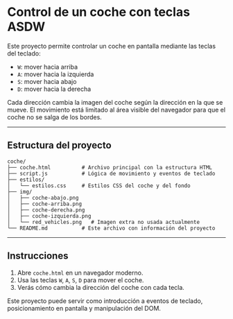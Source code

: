 # Control de un coche con teclas ASDW

Este proyecto permite controlar un coche en pantalla mediante las teclas del teclado:

- `W`: mover hacia arriba
- `A`: mover hacia la izquierda
- `S`: mover hacia abajo
- `D`: mover hacia la derecha

Cada dirección cambia la imagen del coche según la dirección en la que se mueve.
El movimiento está limitado al área visible del navegador para que el coche no se salga de los bordes.

---

## Estructura del proyecto

```
coche/
├── coche.html          # Archivo principal con la estructura HTML
├── script.js           # Lógica de movimiento y eventos de teclado
├── estilos/
│   └── estilos.css     # Estilos CSS del coche y del fondo
├── img/
│   ├── coche-abajo.png
│   ├── coche-arriba.png
│   ├── coche-derecha.png
│   ├── coche-izquierda.png
│   └── red_vehicles.png   # Imagen extra no usada actualmente
└── README.md           # Este archivo con información del proyecto
```

---

## Instrucciones

1. Abre `coche.html` en un navegador moderno.
2. Usa las teclas `W`, `A`, `S`, `D` para mover el coche.
3. Verás cómo cambia la dirección del coche con cada tecla.

Este proyecto puede servir como introducción a eventos de teclado, posicionamiento en pantalla y manipulación del DOM.
